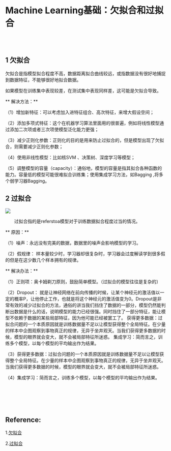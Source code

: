 # Machine Learning基础：欠拟合和过拟合

<br>
<br>

## 1 欠拟合

欠拟合是指模型拟合程度不高，数据距离拟合曲线较远，或指数据没有很好地捕捉到数据特征，不能够很好地拟合数据。

如果模型在训练集中表现较差，在测试集中表现同样差，这可能是欠拟合导致。

** 解决方法：**

（1）增加新特征：可以考虑加入进特征组合、高次特征，来增大假设空间；

（2）添加多项式特征：这个在机器学习算法里面用的很普遍，例如将线性模型通过添加二次项或者三次项使模型泛化能力更强；

（3）减少正则化参数：正则化的目的是用来防止过拟合的，但是模型出现了欠拟合，则需要减少正则化参数；

（4）使用非线性模型：比如核SVM 、决策树、深度学习等模型；

（5）调整模型的容量（capacity）：通俗地，模型的容量是指其拟合各种函数的能力。容量低的模型可能很难拟合训练集；使用集成学习方法，如Bagging ,将多个弱学习器Bagging。


## 2 过拟合

![](https://upload-images.jianshu.io/upload_images/10947003-fc46e512b7696b86.png?imageMogr2/auto-orient/strip%7CimageView2/2/w/600)

&emsp;&emsp;过拟合指的是referstoa模型对于训练数据拟合程度过当的情况。

** 原因：**

（1）噪声：永远没有完美的数据，数据里的噪声会影响模型的学习。

（2）假规律： 样本量较少时，学习器却很复杂时，学习器会过度解读学到很多假的但是在这少数几个样本拥有的规律。


** 解决办法：**

（1）正则项：奥卡姆剃刀原则，鼓励简单模型。（过拟合的模型往往是复杂的）

（2）Dropout： 就是让神经网络在前向传播的时候，让某个神经元的激活值以一定的概率P，让他停止工作，也就是将这个神经元的激活值变为0。Dropout是非常有效的减少过拟合的方法，通俗的讲当我们挡住了数据的一部分，模型仍然能判断出数据是什么的话，说明模型的能力已经很强。同时挡住了一部分特征，能让模型不依赖于数据的某些局部特征，因为他可能已经被罢工了。
获得更多数据：过拟合问题的一个本质原因就是训练数据量不足以让模型获得整个全局特征。在少量的样本中企图观察到事物真正的规律，无异于坐井观天。当我们获得更多数据的时候，模型的眼界就会变大，就不会被局部特征所迷惑。
集成学习：简而言之，训练多个模型，以每个模型的平均输出作为结果。

（3）获得更多数据：过拟合问题的一个本质原因就是训练数据量不足以让模型获得整个全局特征。在少量的样本中企图观察到事物真正的规律，无异于坐井观天。当我们获得更多数据的时候，模型的眼界就会变大，就不会被局部特征所迷惑。

（4）集成学习：简而言之，训练多个模型，以每个模型的平均输出作为结果。


<br>
<br>
<br>
<br>



## Reference:

1.[欠拟合](https://baike.baidu.com/item/欠拟合/22692155?fr=aladdin)

2.[过拟合](https://baike.baidu.com/item/过拟合)